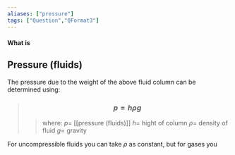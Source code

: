 ```yaml
---
aliases: ["pressure"]
tags: ["Question","QFormat3"]
---
```


#### What is
## Pressure (fluids)
The pressure due to the weight of the above fluid column can be determined using:
> ### $$ p = h\rho g $$ 
>> where:
>> $p=$ [[pressure (fluids)]]
>> $h=$ hight of column
>> $\rho=$ density of fluid
>> $g=$ gravity

For uncompressible fluids you can take $\rho$ as constant, but for gases you 